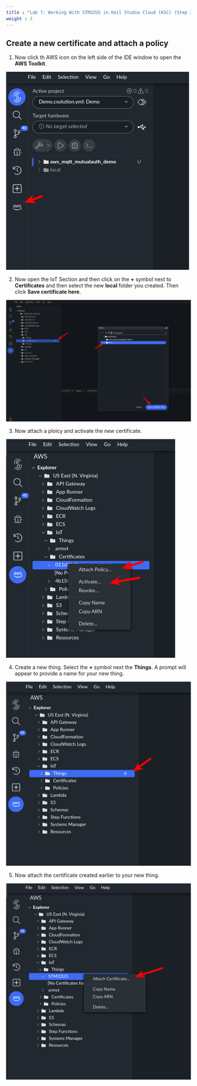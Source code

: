 ```yaml
---
title : "Lab 7: Working With STM32U5 in Keil Studio Cloud (KSC) (Step 3)"
weight : 3
---
```


## Create a new certificate and attach a policy

1. Now click th AWS icon on the left side of the IDE window to open the **AWS Toolkit**.

![aws](/static/aws-icon.png)

2. Now open the IoT Section and then click on the **+** symbol next to **Certificates** and then select the new **local** folder you created. Then click **Save certificate here**.

![aws toolkit cert](/static/aws-tookit-cert.png)

3. Now attach a ploicy and activate the new certificate.

![attach policy](/static/cert-attach-policy.png)

4. Create a new thing. Select the **+** symbol next the **Things**. A prompt will appear to provide a name for your new thing.

![new thing](/static/new-thing.png)

5. Now attach the certificate created earlier to your new thing.

![thing attach cert](/static/thing-attach-cert.png)
